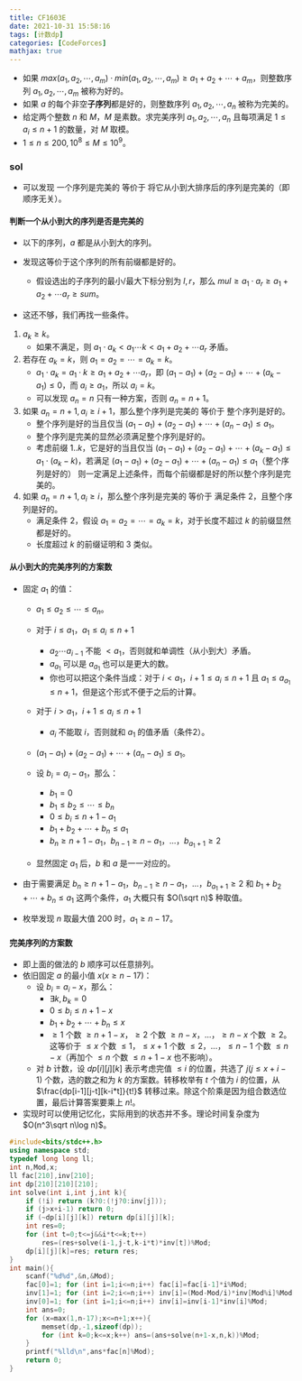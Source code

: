 ```yaml
---
title: CF1603E
date: 2021-10-31 15:58:16
tags: [计数dp]
categories: [CodeForces]
mathjax: true
---
```


- 如果 $max(a_1,a_2,\cdots,a_m)\cdot min(a_1,a_2,\cdots,a_m)\geq a_1+a_2+\cdots+a_m$，则整数序列 $a_1,a_2,\cdots,a_m$ 被称为好的。
- 如果 $a$ 的每个非空**子序列**都是好的，则整数序列 $a_1,a_2,\cdots,a_n$ 被称为完美的。
- 给定两个整数 $n$ 和 $M$，$M$ 是素数。求完美序列 $a_1,a_2,\cdots,a_n$ 且每项满足 $1\leq a_i\leq n+1$ 的数量，对 $M$ 取模。
- $1\leq n\leq 200,10^8\leq M\leq 10^9$。
<!-- more -->

### sol

- 可以发现 一个序列是完美的 等价于 将它从小到大排序后的序列是完美的（即顺序无关）。

#### 判断一个从小到大的序列是否是完美的
- 以下的序列，$a$ 都是从小到大的序列。

- 发现这等价于这个序列的所有前缀都是好的。
    - 假设选出的子序列的最小/最大下标分别为 $l,r$，那么 $mul\geq a_1\cdot a_r\geq a_1+a_2+\cdots a_r\geq sum$。

- 这还不够，我们再找一些条件。
1. $a_k\geq k$。
    - 如果不满足，则 $a_1\cdot a_k<a_1\cdots k<a_1+a_2+\cdots a_r$ 矛盾。
2. 若存在 $a_k=k$，则 $a_1=a_2=\cdots=a_k=k$。
    - $a_1\cdot a_k=a_1\cdot k\geq a_1+a_2+\cdots a_r$，即 $(a_1-a_1)+(a_2-a_1)+\cdots+(a_k-a_1)\leq 0$，而 $a_i\geq a_1$，所以 $a_i=k$。
    - 可以发现 $a_n=n$ 只有一种方案，否则 $a_n=n+1$。
3. 如果 $a_n=n+1,a_i\geq i+1$，那么整个序列是完美的 等价于 整个序列是好的。
    - 整个序列是好的当且仅当 $(a_1-a_1)+(a_2-a_1)+\cdots+(a_n-a_1)\leq a_1$。
    - 整个序列是完美的显然必须满足整个序列是好的。
    - 考虑前缀 $1..k$，它是好的当且仅当 $(a_1-a_1)+(a_2-a_1)+\cdots+(a_k-a_1)\leq a_1\cdot (a_k-k)$，若满足 $(a_1-a_1)+(a_2-a_1)+\cdots+(a_n-a_1)\leq a_1$（整个序列是好的） 则一定满足上述条件，而每个前缀都是好的所以整个序列是完美的。
4. 如果 $a_n=n+1,a_i\geq i$，那么整个序列是完美的 等价于 满足条件 2，且整个序列是好的。
    - 满足条件 2，假设 $a_1=a_2=\cdots=a_k=k$，对于长度不超过 $k$ 的前缀显然都是好的。
    - 长度超过 $k$ 的前缀证明和 3 类似。

#### 从小到大的完美序列的方案数
- 固定 $a_1$ 的值：
    - $a_1\leq a_2\leq \cdots \leq a_n$。
    - 对于 $i\leq a_1$，$a_1\leq a_i\leq n+1$
        - $a_2\cdots a_{i-1}$ 不能 $<a_1$，否则就和单调性（从小到大）矛盾。
        - $a_{a_1}$ 可以是 $a_{a_1}$ 也可以是更大的数。
        - 你也可以把这个条件当成：对于 $i\lt a_1$，$i+1\leq a_i\leq n+1$ 且 $a_1\leq a_{a_1}\leq n+1$，但是这个形式不便于之后的计算。
    - 对于 $i>a_1$，$i+1\leq a_i\leq n+1$
        - $a_i$ 不能取 $i$，否则就和 $a_1$ 的值矛盾（条件2）。
    - $(a_1-a_1)+(a_2-a_1)+\cdots+(a_n-a_1)\leq a_1$。

    - 设 $b_i=a_i-a_1$，那么：
        - $b_1=0$
        - $b_1\leq b_2\leq \cdots \leq b_n$
        - $0\leq b_i\leq n+1-a_1$
        - $b_1+b_2+\cdots+b_n\leq a_1$
        - $b_n\geq n+1-a_1$，$b_{n-1}\geq n-a_1$，...，$b_{a_1+1}\geq 2$
    - 显然固定 $a_1$ 后，$b$ 和 $a$ 是一一对应的。

- 由于需要满足 $b_n\geq n+1-a_1$，$b_{n-1}\geq n-a_1$，...，$b_{a_1+1}\geq 2$ 和 $b_1+b_2+\cdots+b_n\leq a_1$ 这两个条件，$a_1$ 大概只有 $O(\sqrt n)$ 种取值。
- 枚举发现 $n$ 取最大值 $200$ 时，$a_1\geq n-17$。

#### 完美序列的方案数
- 即上面的做法的 $b$ 顺序可以任意排列。
- 依旧固定 $a$ 的最小值 $x(x\geq n-17)$：
    - 设 $b_i=a_i-x$，那么：
        - $\exists k,b_k=0$
        - $0\leq b_i\leq n+1-x$
        - $b_1+b_2+\cdots+b_n\leq x$
        - $\geq 1$ 个数 $\geq n+1-x$，$\geq 2$ 个数 $\geq n-x$，...，$\geq n-x$ 个数 $\geq 2$。
        这等价于 $\leq x$ 个数 $\leq 1$，$\leq x+1$ 个数 $\leq 2$，...，$\leq n-1$ 个数 $\leq n-x$（再加个 $\leq n$ 个数 $\leq n+1-x$ 也不影响）。
    - 对 $b$ 计数，设 $dp[i][j][k]$ 表示考虑完值 $\leq i$ 的位置，共选了 $j(j\leq x+i-1)$ 个数，选的数之和为 $k$ 的方案数。转移枚举有 $t$ 个值为 $i$ 的位置，从 $\frac{dp[i-1][j-t][k-i*t]}{t!}$ 转移过来。除这个阶乘是因为组合数选位置，最后计算答案要乘上 $n!$。
- 实现时可以使用记忆化，实际用到的状态并不多。理论时间复杂度为 $O(n^3\sqrt n\log n)$。


```cpp
#include<bits/stdc++.h>
using namespace std;
typedef long long ll;
int n,Mod,x;
ll fac[210],inv[210];
int dp[210][210][210];
int solve(int i,int j,int k){
	if (!i) return (k?0:(!j?0:inv[j]));
	if (j>x+i-1) return 0;
	if (~dp[i][j][k]) return dp[i][j][k];
	int res=0;
	for (int t=0;t<=j&&i*t<=k;t++)
		res=(res+solve(i-1,j-t,k-i*t)*inv[t])%Mod;
	dp[i][j][k]=res; return res;
}
int main(){
	scanf("%d%d",&n,&Mod);
	fac[0]=1; for (int i=1;i<=n;i++) fac[i]=fac[i-1]*i%Mod;
	inv[1]=1; for (int i=2;i<=n;i++) inv[i]=(Mod-Mod/i)*inv[Mod%i]%Mod;
	inv[0]=1; for (int i=1;i<=n;i++) inv[i]=inv[i-1]*inv[i]%Mod;
	int ans=0;
	for (x=max(1,n-17);x<=n+1;x++){
		memset(dp,-1,sizeof(dp));
		for (int k=0;k<=x;k++) ans=(ans+solve(n+1-x,n,k))%Mod;
	}
	printf("%lld\n",ans*fac[n]%Mod);
	return 0;
}
```
